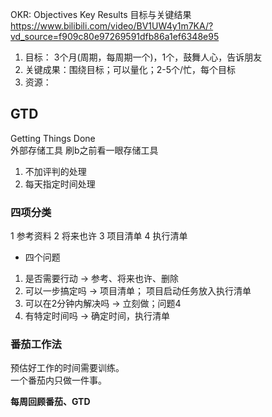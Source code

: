 OKR: Objectives Key Results 目标与关键结果
https://www.bilibili.com/video/BV1UW4y1m7KA/?vd_source=f909c80e97269591dfb86a1ef6348e95
1. 目标： 3个月(周期，每周期一个)，1个，鼓舞人心，告诉朋友
2. 关键成果：围绕目标；可以量化；2-5个/忙，每个目标
3. 资源：

## GTD
Getting Things Done    
外部存储工具 刷b之前看一眼存储工具
1. 不加评判的处理
2. 每天指定时间处理
### 四项分类
1 参考资料 2 将来也许 3 项目清单 4 执行清单
- 四个问题
1. 是否需要行动 -> 参考、将来也许、删除
2. 可以一步搞定吗 -> 项目清单； 项目启动任务放入执行清单
3. 可以在2分钟内解决吗 -> 立刻做；问题4
4. 有特定时间吗 -> 确定时间，执行清单

### 番茄工作法
预估好工作的时间需要训练。    
一个番茄内只做一件事。

**每周回顾番茄、GTD**